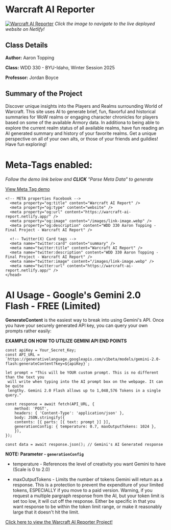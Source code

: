 # Warcraft AI Reporter

[![Warcraft AI Reporter](https://i.imgur.com/hp9StIT.jpeg)](https://warcraft-ai-report.netlify.app/)
_Click the image to navigate to the live deployed website on Netlify!_

## Class Details

**Author:** Aaron Topping

**Class:** WDD 330 - BYU-Idaho, Winter Session 2025

**Professor:** Jordan Boyce

## Summary of the Project

Discover unique insights into the Players and Realms surrounding World of Warcraft. This site uses AI to generate brief, fun, flavorful and historical summaries for WoW realms or engaging character chronicles for players based on some of the available Armory data. In additiona to being able to explore the current realm status of all available realms, have fun reading an AI generated summary and history of your favorite realms. Get a unique perspective on all of your own alts, or those of your friends and guildies! Have fun exploring!

# Meta-Tags enabled:

_Follow the demo link below and **CLICK** "Parse Meta Data" to generate_

[View Meta Tag demo](https://metatags.io/?url=https%3A%2F%2Fwarcraft-ai-report.netlify.app%2F)

```
<!-- META properties Facebook -->
  <meta property="og:title" content="Warcraft AI Report" />
  <meta property="og:type" content="website" />
  <meta property="og:url" content="https://warcraft-ai-report.netlify.app/" />
  <meta property="og:image" content="/images/link-image.webp" />
  <meta property="og:description" content="WDD 330 Aaron Topping - Final Project - Warcraft AI Report" />

  <!-- Twitter(X) Card tags -->
  <meta name="twitter:card" content="summary" />
  <meta name="twitter:title" content="Warcraft AI Report" />
  <meta name="twitter:description" content="WDD 330 Aaron Topping - Final Project - Warcraft AI Report" />
  <meta name="twitter:image" content="/images/link-image.webp" />
  <meta name="twitter:url" content="https://warcraft-ai-report.netlify.app/" />
</head>
```

# AI Usage - Google's Gemini 2.0 Flash - FREE (Limited)

**GenerateContent** is the easiest way to break into using Gemini's API. Once you have your securely generated API key, you can query your own prompts rather easily:

**EXAMPLE ON HOW TO UTILIZE GEMINI API END POINTS**

```
const apiKey = Your_Secret_Key;
const API_URL = `https://generativelanguage.googleapis.com/v1beta/models/gemini-2.0-flash:generateContent?key=${apiKey}`;

let prompt = "This will be YOUR custom prompt. This is no different than the text you
 will write when typing into the AI prompt box on the webpage. It can be quite
 lengthy. Gemini 2.0 Flash allows up to 1,048,576 Tokens in a single query."

const response = await fetch(API_URL, {
    method: 'POST',
    headers: { 'Content-Type': 'application/json' },
    body: JSON.stringify({
    contents: [{ parts: [{ text: prompt }] }],
    generationConfig: { temperature: 0.7, maxOutputTokens: 1024 },
    }),
});

const data = await response.json(); // Gemini's AI Generated response

```

**NOTE: Parameter - `generationConfig`**

- temperature - References the level of creativity you want Gemini to have (Scale is 0 to 2.0)

- maxOutputTokens - Limits the number of tokens Gemini will return as a response. This is a protection to prevent the expenditure of your limited tokens, ESPECIALLY if you move to a paid version. Warning, if you request a multiple pargraph response from the AI, but your token limit is set too low, it will cut off the response. Either be specific in that you want response to be within the token limit range, or make it reasonably large that it doesn't hit the limit.

[Click here to view the Warcraft AI Reporter Project!](https://warcraft-ai-report.netlify.app/)
